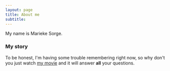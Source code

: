 ```yaml
---
layout: page
title: About me
subtitle: 
---
```


My name is Marieke Sorge. 

### My story

To be honest, I'm having some trouble remembering right now, so why don't you just watch [my movie](https://en.wikipedia.org/wiki/The_Princess_Bride_%28film%29) and it will answer **all** your questions.
